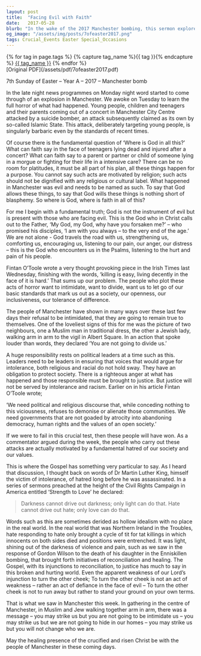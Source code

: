 ```yaml
---
layout: post
title:  "Facing Evil with Faith"
date:   2017-05-28
blurb: "In the wake of the 2017 Manchester bombing, this sermon explores the question of where God is in the face of such evil. It asserts that God is not the instrument of evil but is present with those who are facing it, offering comfort and strength. The sermon also emphasizes the importance of not letting acts of terror divide us or erode our values, and highlights the power of love and light to drive out hate and darkness."
og_image: "/assets/img/posts/7ofeaster2017.png"
tags: Crucial_Events Easter Special_Occasions
---    
```

<div class="tag-pills">
  {% for tag in page.tags %}
    {% capture tag_name %}{{ tag }}{% endcapture %}
    <a href="{{ site.baseurl }}/tag/{{ tag_name | slugify }}" class="tag-pill">{{ tag_name }}</a>
  {% endfor %}
</div>
[Original PDF](/assets/pdf/7ofeaster2017.pdf)

7th Sunday of Easter – Year A – 2017 – Manchester bomb

In the late night news programmes on Monday night word started to come through of an explosion in Manchester. We awoke on Tuesday to learn the full horror of what had happened. Young people, children and teenagers and their parents coming out of a concert in Manchester City Centre attacked by a suicide bomber, an attack subsequently claimed as its own by so-called Islamic State. This attack, deliberately targeting young people, is singularly barbaric even by the standards of recent times.

Of course there is the fundamental question of ‘Where is God in all this?’ What can faith say in the face of teenagers lying dead and injured after a concert? What can faith say to a parent or partner or child of someone lying in a morgue or fighting for their life in a intensive care? There can be no room for platitudes, it must be all part of his plan, all these things happen for a purpose. You cannot say such acts are motivated by religion; such acts should not be dignified with any religious or cultural label. What happened in Manchester was evil and needs to be named as such. To say that God allows these things, to say that God wills these things is nothing short of blasphemy. So where is God, where is faith in all of this?

For me I begin with a fundamental truth; God is not the instrument of evil but is present with those who are facing evil. This is the God who in Christ calls out to the Father, ‘My God, my God, why have you forsaken me?’ – who promised his disciples, ‘I am with you always – to the very end of the age.’ We are not alone - God travels the road with us, strengthening us, comforting us, encouraging us, listening to our pain, our anger, our distress – this is the God who encounters us in the Psalms, listening to the hurt and pain of his people.

Fintan O’Toole wrote a very thought provoking piece in the Irish Times last Wednesday, finishing with the words, ‘killing is easy, living decently in the face of it is hard.’ That sums up our problem. The people who plot these acts of horror want to intimidate, want to divide, want us to let go of our basic standards that mark us out as a society, our openness, our inclusiveness, our tolerance of difference.

The people of Manchester have shown in many ways over these last few days their refusal to be intimidated, that they are going to remain true to themselves. One of the loveliest signs of this for me was the picture of two neighbours, one a Muslim man in traditional dress, the other a Jewish lady, walking arm in arm to the vigil in Albert Square. In an action that spoke louder than words, they declared ‘You are not going to divide us.’

A huge responsibility rests on political leaders at a time such as this. Leaders need to be leaders in ensuring that voices that would argue for intolerance, both religious and racial do not hold sway. They have an obligation to protect society. There is a righteous anger at what has happened and those responsible must be brought to justice. But justice will not be served by intolerance and racism. Earlier on in his article Fintan O’Toole wrote;

‘We need political and religious discourse that, while conceding nothing to this viciousness, refuses to demonise or alienate those communities. We need governments that are not goaded by atrocity into abandoning democracy, human rights and the values of an open society.’

If we were to fail in this crucial test, then these people will have won. As a commentator argued during the week, the people who carry out these attacks are actually motivated by a fundamental hatred of our society and our values.

This is where the Gospel has something very particular to say. As I heard that discussion, I thought back on words of Dr Martin Luther King, himself the victim of intolerance, of hatred long before he was assassinated. In a series of sermons preached at the height of the Civil Rights Campaign in America entitled ‘Strength to Love’ he declared:

> Darkness cannot drive out darkness; only light can do that. Hate cannot drive out hate; only love can do that.

Words such as this are sometimes derided as hollow idealism with no place in the real world. In the real world that was Northern Ireland in the Troubles, hate responding to hate only brought a cycle of tit for tat killings in which innocents on both sides died and positions were entrenched. It was light, shining out of the darkness of violence and pain, such as we saw in the response of Gordon Wilson to the death of his daughter in the Enniskillen bombing, that brought forth initiatives of reconciliation and healing. The Gospel, with its injunctions to reconciliation, to justice has much to say in this broken and hurting world. Even the apparent weakness of our Lord’s injunction to turn the other cheek; To turn the other cheek is not an act of weakness – rather an act of defiance in the face of evil – To turn the other cheek is not to run away but rather to stand your ground on your own terms.

That is what we saw in Manchester this week. In gathering in the centre of Manchester, in Muslim and Jew walking together arm in arm, there was a message – you may strike us but you are not going to be intimidate us – you may strike us but we are not going to hide in our homes – you may strike us but you will not change who we are.

May the healing presence of the crucified and risen Christ be with the people of Manchester in these coming days.

